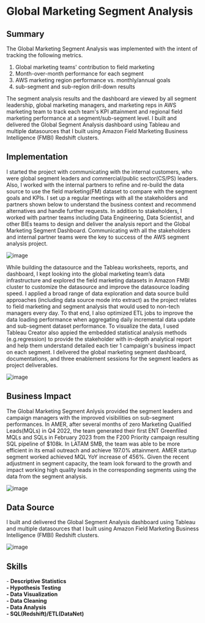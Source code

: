 <!-- Title -->
<h1 align="left">Global Marketing Segment Analysis </h1>


<h2 align="left">Summary </h2>

The Global Marketing Segment Analysis was implemented with the intent of tracking the following metrics. 
1. Global marketing teams' contribution to field marketing
2. Month-over-month performance for each segment
3. AWS marketing region performance vs. monthly/annual goals
4. sub-segment and sub-region drill-down results

The segment analysis results and the dashboard are viewed by all segment leadership, global marketing managers, and marketing reps in AWS marketing team to track each team's KPI attainment and regional field marketing performance at a segment/sub-segment level. I built and delivered the Global Segment Analysis dashboard using Tableau and multiple datasources that I built using Amazon Field Marketing Business Intelligence (FMBI) Redshift clusters.





<h2 align="left">Implementation </h2>

I started the project with communicating with the internal customers, who were global segment leaders and commercial/public sector(CS/PS) leaders. Also, I worked with the internal partners to refine and re-build the data source to use the field marketing(FM) dataset to compare with the segment goals and KPIs. I set up a regular meetings with all the stakeholders and partners shown below to understand the business context and recommend alternatives and handle further requests. In addition to stakeholders, I worked with partner teams including Data Engineering, Data Scientist, and other BIEs teams to design and deliver the analysis report and the Global Marketing Segment Dashboard. Communicating with all the stakeholders and internal partner teams were the key to success of the AWS segment analysis project. 

![image](https://github.com/ryavse11/ryan_choi_portfolio/assets/151677676/4251331e-ca39-47c1-8c07-36dba68be598)


While building the datasource and the Tableau worksheets, reports, and dashboard, I kept looking into the global marketing team’s data infrastructure and explored the field marketing datasets in Amazon FMBI cluster to customize the datasource and improve the datasource loading speed. I applied a broad range of data exploration and data source build approaches (including data source mode into extract) as the project relates to field marketing and segment analysis that would used to non-tech managers every day. To that end, I also optimized ETL jobs to improve the data loading performance when aggregating daily incremental data update and sub-segment dataset performance. To visualize the data, I used Tableau Creator also appied the embedded statistical analysis methods (e.g.regression) to provide the stakeholder with in-depth analytical report and help them understand detailed each tier 1 campaign's business impact on each segment. I delivered the global marketing segment dashboard, documentations, and three enablement sessions for the segment leaders as project  deliverables. 

![image](https://github.com/ryavse11/ryan_choi_portfolio/assets/151677676/674e6036-764e-4389-9138-e92b04754fca)



<h2 align="left">Business Impact </h2>

The Global Marketing Segment Anlysis provided the segment leaders and campaign managers with the improved visibilities on sub-segment performances. In AMER, after several months of zero Marketing Qualified Leads(MQLs) in Q4 2022, the team generated their first ENT Greenfiled MQLs and SQLs in February 2023 from the F200 Priority campaign resulting SQL pipeline of $108k. In LATAM SMB, the team was able to be more efficient in its email outreach and achieve 197.0% attainment. AMER startup segment worked achieved MQL YoY increase of 456%. Given the recent adjustment in segment capacity, the team look forward to the growth and impact working high quality leads in the corresponding segments using the data from the segment analysis. 

![image](https://github.com/ryavse11/ryan_choi_portfolio/assets/151677676/cd474df5-b9a8-4168-9446-02c1abd0ba3c)



<h2 align="left">Data Source </h2>

I built and delivered the Global Segment Analysis dashboard using Tableau and multiple datasources that I built using Amazon Field Marketing Business Intelligence (FMBI) Redshift clusters.

![image](https://github.com/ryavse11/ryan_choi_portfolio/assets/151677676/02c7ed85-834d-49c9-92f0-4cf1a33b6372)

<h2 align="left">Skills </h2>
- <b>Descriptive Statistics <br>
- Hypothesis Testing  <br>
- Data Visualization <br>
- Data Cleaning <br>
- Data Analysis <br>
- SQL(Redshift)/ETL(DataNet) </b><br>
